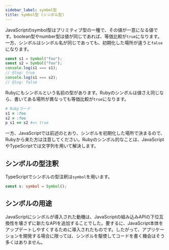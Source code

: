 ```yaml
---
sidebar_label: symbol型
title: symbol型 (シンボル型)
---
```


JavaScriptのsymbol型はプリミティブ型の一種で、その値が一意になる値です。boolean型やnumber型は値が同じであれば、等価比較が`true`になります。一方、シンボルはシンボル名が同じであっても、初期化した場所が違うと`false`になります。

```js twoslash
const s1 = Symbol("foo");
const s2 = Symbol("foo");
console.log(s1 === s1);
// @log: true
console.log(s1 === s2);
// @log: false
```

Rubyにもシンボルという名前の型があります。Rubyのシンボルは値さえ同じなら、書いてある場所が異なっても等価比較が`true`になります。

```ruby
# Rubyコード
s1 = :foo
s2 = :foo
p s1 == s2 #=> true
```

一方、JavaScriptでは前述のとおり、シンボルを初期化した場所で決まるので、Rubyから来た方は注意してください。Rubyのシンボル的なことは、JavaScriptやTypeScriptでは文字列を用いて解決します。

## シンボルの型注釈

TypeScriptでシンボルの型注釈は`symbol`を用います。

```ts twoslash
const s: symbol = Symbol();
```

## シンボルの用途

JavaScriptにシンボルが導入された動機は、JavaScriptの組み込みAPIの下位互換性を壊さずに新たなAPIを追加することでした。要するに、JavaScript本体をアップデートしやすくするために導入されたものです。したがって、アプリケーションを開発する場合に限っては、シンボルを駆使してコードを書く機会はそう多くはありません。
